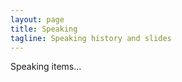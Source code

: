 ```yaml
---
layout: page
title: Speaking
tagline: Speaking history and slides
---
```


<p class="message">
  Speaking items...
</p>

